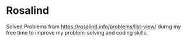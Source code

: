 # Rosalind
Solved Problems from https://rosalind.info/problems/list-view/ durng my free time to improve my problem-solving and coding skills.
